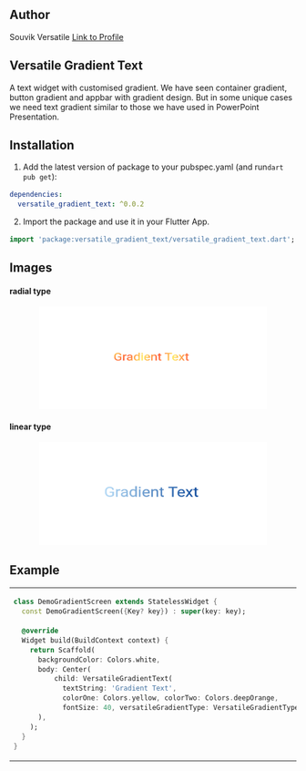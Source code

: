 ## Author

Souvik Versatile
[Link to Profile](https://www.linkedin.com/in/souvik2710/)

## Versatile Gradient Text

A text widget with customised gradient. We have seen container gradient, button gradient and appbar with gradient design.
But in some unique cases we need text gradient similar to those we have used in PowerPoint Presentation.

## Installation

1. Add the latest version of package to your pubspec.yaml (and run`dart pub get`):
```yaml
dependencies:
  versatile_gradient_text: ^0.0.2
```
2. Import the package and use it in your Flutter App.
```dart
import 'package:versatile_gradient_text/versatile_gradient_text.dart';
```
## Images


#### radial type
<p align="center">
<img src="https://raw.githubusercontent.com/souvik2710/versatile_gradient_text/master/images/gradient2.png" width="400" height="180" hspace="20"/>
</p>


#### linear type
<p align="center">
<img src="https://raw.githubusercontent.com/souvik2710/versatile_gradient_text/master/images/gradient1.png" width="400" height="180" hspace="20"/>
</p>


## Example


[comment]: <> (<hr>)

<table>
<tr>
<td>

```dart
class DemoGradientScreen extends StatelessWidget {
  const DemoGradientScreen({Key? key}) : super(key: key);

  @override
  Widget build(BuildContext context) {
    return Scaffold(
      backgroundColor: Colors.white,
      body: Center(
          child: VersatileGradientText(
            textString: 'Gradient Text',
            colorOne: Colors.yellow, colorTwo: Colors.deepOrange,
            fontSize: 40, versatileGradientType: VersatileGradientType.radial,)
      ),
    );
  }
}
```

</td>
</tr>
</table>

[comment]: <> (## Next Goals)

[comment]: <> (- [ ] Make more ui and buttons more robust.)

[comment]: <> (  Now all the buttons and functionalities are constant.In the future need to make it more customisable.)

[comment]: <> (- [x] Handle all exceptions)

[comment]: <> (  Handling of exceptions complete)

[comment]: <> (- [ ] Add the calculator only as a side container or as a part of another widget.)
